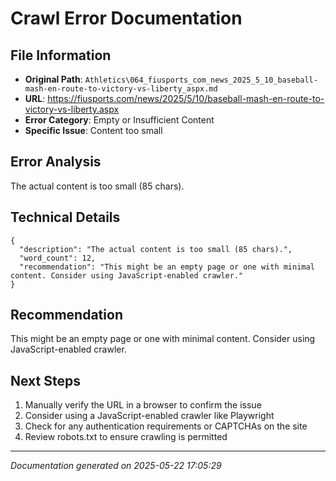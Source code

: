 # Crawl Error Documentation

## File Information
- **Original Path**: `Athletics\064_fiusports_com_news_2025_5_10_baseball-mash-en-route-to-victory-vs-liberty_aspx.md`
- **URL**: https://fiusports.com/news/2025/5/10/baseball-mash-en-route-to-victory-vs-liberty.aspx
- **Error Category**: Empty or Insufficient Content
- **Specific Issue**: Content too small

## Error Analysis
The actual content is too small (85 chars).

## Technical Details
```
{
  "description": "The actual content is too small (85 chars).",
  "word_count": 12,
  "recommendation": "This might be an empty page or one with minimal content. Consider using JavaScript-enabled crawler."
}
```

## Recommendation
This might be an empty page or one with minimal content. Consider using JavaScript-enabled crawler.

## Next Steps
1. Manually verify the URL in a browser to confirm the issue
2. Consider using a JavaScript-enabled crawler like Playwright
3. Check for any authentication requirements or CAPTCHAs on the site
4. Review robots.txt to ensure crawling is permitted

---
*Documentation generated on 2025-05-22 17:05:29*
